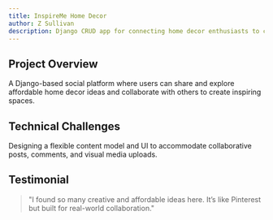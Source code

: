 ```yaml
---
title: InspireMe Home Decor
author: Z Sullivan
description: Django CRUD app for connecting home decor enthusiasts to collaborate on budget-friendly and creative solutions.
---
```


## Project Overview

A Django-based social platform where users can share and explore affordable home decor ideas and collaborate with others to create inspiring spaces.

## Technical Challenges

Designing a flexible content model and UI to accommodate collaborative posts, comments, and visual media uploads.

## Testimonial

> "I found so many creative and affordable ideas here. It’s like Pinterest but built for real-world collaboration."
